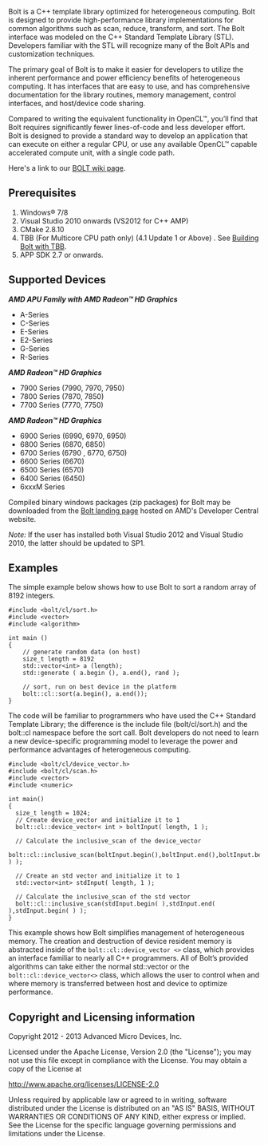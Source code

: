 Bolt is a C++ template library optimized for heterogeneous computing. Bolt is designed to provide high-performance library implementations for common algorithms such as scan, reduce, transform, and sort. The Bolt interface was modeled on the C++ Standard Template Library (STL). Developers familiar with the STL will recognize many of the Bolt APIs and customization techniques.

The primary goal of Bolt is to make it easier for developers to utilize the inherent performance and power efficiency benefits of heterogeneous computing.  It has interfaces that are easy to use, and has comprehensive documentation for the library routines, memory management, control interfaces, and host/device code sharing.

Compared to writing the equivalent functionality in OpenCL™, you’ll find that Bolt requires significantly fewer lines-of-code and less developer effort.  Bolt is designed to provide a standard way to develop an application that can execute on either a regular CPU, or use any available OpenCL™ capable accelerated compute unit, with a single code path.

Here's a link to our <a href="https://github.com/HSA-Libraries/bolt/wiki">BOLT wiki page</a>.
 
## Prerequisites

1.  Windows® 7/8
2.  Visual Studio 2010 onwards (VS2012 for C++ AMP)
3.  CMake 2.8.10
4.  TBB (For Multicore CPU path only) (4.1 Update 1 or Above) . See <a href="http://hsa-libraries.github.io/Bolt/html/buildingTBB.html">Building Bolt with TBB</a>. 
5.  APP SDK 2.7 or onwards. 

## Supported Devices

<strong><em> AMD APU Family with AMD Radeon™ HD Graphics </em></strong>
+	A-Series
+	C-Series
+	E-Series
+	E2-Series
+	G-Series
+	R-Series

<strong><em> AMD Radeon™ HD Graphics </em></strong>
+   7900 Series (7990, 7970, 7950)
+	7800 Series (7870, 7850)
+	7700 Series (7770, 7750)

<strong><em> AMD Radeon™ HD Graphics </em></strong>
+	6900 Series (6990, 6970, 6950)
+	6800 Series (6870, 6850)
+	6700 Series (6790 , 6770, 6750)
+	6600 Series (6670)
+	6500 Series (6570)
+	6400 Series (6450)
+	6xxxM Series




Compiled binary windows packages (zip packages) for Bolt may be downloaded from the <a href="http://developer.amd.com/tools-and-sdks/heterogeneous-computing/amd-accelerated-parallel-processing-app-sdk/bolt-c-template-library/">Bolt landing page</a> hosted on AMD's Developer Central website.

*Note:* If the user has installed both Visual Studio 2012 and Visual Studio 2010, the latter should be updated to SP1.

## Examples

The simple example below shows how to use Bolt to sort a random array of 8192 integers.

    #include <bolt/cl/sort.h>
    #include <vector>
    #include <algorithm>
    
    int main ()
    {
        // generate random data (on host)
        size_t length = 8192
        std::vector<int> a (length);
        std::generate ( a.begin (), a.end(), rand );
    
        // sort, run on best device in the platform
        bolt::cl::sort(a.begin(), a.end());
    }

The code will be familiar to programmers who have used the C++ Standard Template Library; the difference is the include file (bolt/cl/sort.h) and the bolt::cl namespace before the sort call. Bolt developers do not need to learn a new device-specific programming model to leverage the power and performance advantages of heterogeneous computing.

    #include <bolt/cl/device_vector.h>
    #include <bolt/cl/scan.h>
    #include <vector>
    #include <numeric>
    
    int main()
    {
      size_t length = 1024;
      // Create device_vector and initialize it to 1
      bolt::cl::device_vector< int > boltInput( length, 1 );
    
      // Calculate the inclusive_scan of the device_vector
      bolt::cl::inclusive_scan(boltInput.begin(),boltInput.end(),boltInput.begin( ) );
    
      // Create an std vector and initialize it to 1
      std::vector<int> stdInput( length, 1 );
     
      // Calculate the inclusive_scan of the std vector
      bolt::cl::inclusive_scan(stdInput.begin( ),stdInput.end( ),stdInput.begin( ) );
    }

This example shows how Bolt simplifies management of heterogeneous memory.  The creation and destruction of device resident memory is abstracted inside of the `bolt::cl::device_vector <>` class, which provides an interface familiar to nearly all C++ programmers.  All of Bolt’s provided algorithms can take either the normal std::vector or the `bolt::cl::device_vector<>` class, which allows the user to control when and where memory is transferred between host and device to optimize performance.

## Copyright and Licensing information

Copyright 2012 - 2013 Advanced Micro Devices, Inc.

Licensed under the Apache License, Version 2.0 (the "License");
you may not use this file except in compliance with the License.
You may obtain a copy of the License at

http://www.apache.org/licenses/LICENSE-2.0
       
Unless required by applicable law or agreed to in writing, software
distributed under the License is distributed on an "AS IS" BASIS,
WITHOUT WARRANTIES OR CONDITIONS OF ANY KIND, either express or implied.
See the License for the specific language governing permissions and
limitations under the License.
